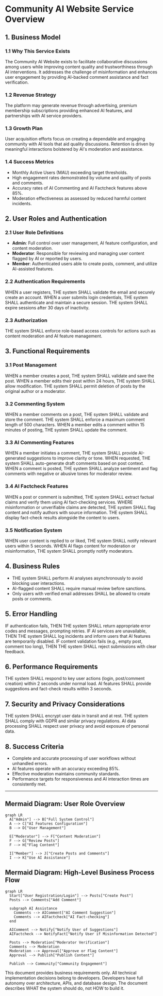 # Community AI Website Service Overview

## 1. Business Model

### 1.1 Why This Service Exists
The Community AI Website exists to facilitate collaborative discussions among users while improving content quality and trustworthiness through AI interventions. It addresses the challenge of misinformation and enhances user engagement by providing AI-backed comment assistance and fact verification.

### 1.2 Revenue Strategy
The platform may generate revenue through advertising, premium membership subscriptions providing enhanced AI features, and partnerships with AI service providers.

### 1.3 Growth Plan
User acquisition efforts focus on creating a dependable and engaging community with AI tools that aid quality discussions. Retention is driven by meaningful interactions bolstered by AI's moderation and assistance.

### 1.4 Success Metrics
- Monthly Active Users (MAU) exceeding target thresholds.
- High engagement rates demonstrated by volume and quality of posts and comments.
- Accuracy rates of AI Commenting and AI Factcheck features above 85%.
- Moderation effectiveness as assessed by reduced harmful content incidents.

## 2. User Roles and Authentication

### 2.1 User Role Definitions
- **Admin**: Full control over user management, AI feature configuration, and content moderation.
- **Moderator**: Responsible for reviewing and managing user content flagged by AI or reported by users.
- **Member**: Authenticated users able to create posts, comment, and utilize AI-assisted features.

### 2.2 Authentication Requirements
WHEN a user registers, THE system SHALL validate the email and securely create an account.
WHEN a user submits login credentials, THE system SHALL authenticate and maintain a secure session.
THE system SHALL expire sessions after 30 days of inactivity.

### 2.3 Authorization
THE system SHALL enforce role-based access controls for actions such as content moderation and AI feature management.

## 3. Functional Requirements

### 3.1 Post Management
WHEN a member creates a post, THE system SHALL validate and save the post.
WHEN a member edits their post within 24 hours, THE system SHALL allow modification.
THE system SHALL permit deletion of posts by the original author or a moderator.

### 3.2 Commenting System
WHEN a member comments on a post, THE system SHALL validate and store the comment.
THE system SHALL enforce a maximum comment length of 500 characters.
WHEN a member edits a comment within 15 minutes of posting, THE system SHALL update the comment.

### 3.3 AI Commenting Features
WHEN a member initiates a comment, THE system SHALL provide AI-generated suggestions to improve clarity or tone.
WHEN requested, THE system SHALL auto-generate draft comments based on post context.
WHEN a comment is posted, THE system SHALL analyze sentiment and flag comments with negative or abusive tones for moderator review.

### 3.4 AI Factcheck Features
WHEN a post or comment is submitted, THE system SHALL extract factual claims and verify them using AI fact-checking services.
WHERE misinformation or unverifiable claims are detected, THE system SHALL flag content and notify authors with source information.
THE system SHALL display fact-check results alongside the content to users.

### 3.5 Notification System
WHEN user content is replied to or liked, THE system SHALL notify relevant users within 5 seconds.
WHEN AI flags content for moderation or misinformation, THE system SHALL promptly notify moderators.

## 4. Business Rules
- THE system SHALL perform AI analyses asynchronously to avoid blocking user interactions.
- AI-flagged content SHALL require manual review before sanctions.
- Only users with verified email addresses SHALL be allowed to create posts or comments.

## 5. Error Handling
IF authentication fails, THEN THE system SHALL return appropriate error codes and messages, prompting retries.
IF AI services are unavailable, THEN THE system SHALL log incidents and inform users that AI features are temporarily disabled.
IF content validation fails (e.g., empty post, comment too long), THEN THE system SHALL reject submissions with clear feedback.

## 6. Performance Requirements
THE system SHALL respond to key user actions (login, post/comment creation) within 2 seconds under normal load.
AI features SHALL provide suggestions and fact-check results within 3 seconds.

## 7. Security and Privacy Considerations
THE system SHALL encrypt user data in transit and at rest.
THE system SHALL comply with GDPR and similar privacy regulations.
AI data processing SHALL respect user privacy and avoid exposure of personal data.

## 8. Success Criteria
- Complete and accurate processing of user workflows without unhandled errors.
- AI features operate with an accuracy exceeding 85%.
- Effective moderation maintains community standards.
- Performance targets for responsiveness and AI interaction times are consistently met.

---

## Mermaid Diagram: User Role Overview

```mermaid
graph LR
  A["Admin"] --> B["Full System Control"]
  A --> C["AI Features Configuration"]
  B --> D["User Management"]

  E["Moderator"] --> F["Content Moderation"]
  F --> G["Review Posts"]
  F --> H["Flag Content"]

  I["Member"] --> J["Create Posts and Comments"]
  I --> K["Use AI Assistance"]
```

## Mermaid Diagram: High-Level Business Process Flow

```mermaid
graph LR
  Start["User Registration/Login"] --> Posts["Create Post"]
  Posts --> Comments["Add Comment"]

  subgraph AI Assistance
    Comments --> AIComment["AI Comment Suggestion"]
    Comments --> AIFactcheck["AI Fact-checking"]
  end

  AIComment --> Notify["Notify User of Suggestions"]
  AIFactcheck --> NotifyFact["Notify User if Misinformation Detected"]

  Posts --> Moderation["Moderator Verification"]
  Comments --> Moderation
  Moderation --> Approval["Approve or Flag Content"]
  Approval --> Publish["Publish Content"]

  Publish --> Community["Community Engagement"]
```


This document provides business requirements only. All technical implementation decisions belong to developers. Developers have full autonomy over architecture, APIs, and database design. The document describes WHAT the system should do, not HOW to build it.
